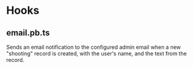 # Hooks

## email.pb.ts

Sends an email notification to the configured admin email when a new "shooting" record is created, with the user's name,
and the text from the record.
